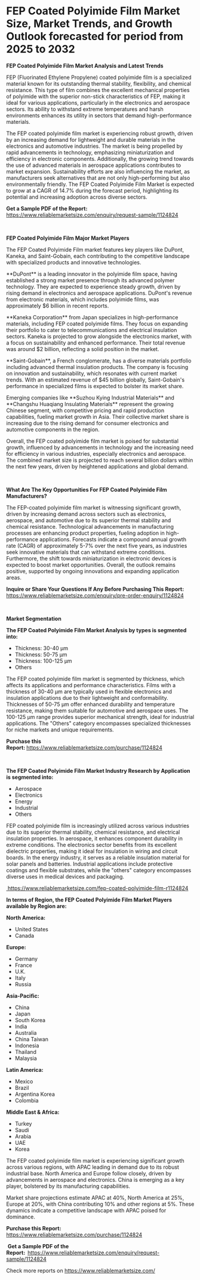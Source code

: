 <p><h1>FEP Coated Polyimide Film Market Size, Market Trends, and Growth Outlook forecasted for period from 2025 to 2032</h1></p><p><strong>FEP Coated Polyimide Film Market Analysis and Latest Trends</strong></p>
<p><p>FEP (Fluorinated Ethylene Propylene) coated polyimide film is a specialized material known for its outstanding thermal stability, flexibility, and chemical resistance. This type of film combines the excellent mechanical properties of polyimide with the superior non-stick characteristics of FEP, making it ideal for various applications, particularly in the electronics and aerospace sectors. Its ability to withstand extreme temperatures and harsh environments enhances its utility in sectors that demand high-performance materials.</p><p>The FEP coated polyimide film market is experiencing robust growth, driven by an increasing demand for lightweight and durable materials in the electronics and automotive industries. The market is being propelled by rapid advancements in technology, emphasizing miniaturization and efficiency in electronic components. Additionally, the growing trend towards the use of advanced materials in aerospace applications contributes to market expansion. Sustainability efforts are also influencing the market, as manufacturers seek alternatives that are not only high-performing but also environmentally friendly. The FEP Coated Polyimide Film Market is expected to grow at a CAGR of 14.7% during the forecast period, highlighting its potential and increasing adoption across diverse sectors.</p></p>
<p><strong>Get a Sample PDF of the Report:&nbsp;</strong> <a href="https://www.reliablemarketsize.com/enquiry/request-sample/1124824?utm_campaign=2457&utm_medium=2&utm_source=Github&utm_content=ia&utm_term=21032025&utm_id=fep-coated-polyimide-film">https://www.reliablemarketsize.com/enquiry/request-sample/1124824</a></p>
<p>&nbsp;</p>
<p><strong>FEP Coated Polyimide Film Major Market Players</strong></p>
<p><p>The FEP Coated Polyimide Film market features key players like DuPont, Kaneka, and Saint-Gobain, each contributing to the competitive landscape with specialized products and innovative technologies.</p><p>**DuPont** is a leading innovator in the polyimide film space, having established a strong market presence through its advanced polymer technology. They are expected to experience steady growth, driven by rising demand in electronics and aerospace applications. DuPont's revenue from electronic materials, which includes polyimide films, was approximately $6 billion in recent reports.</p><p>**Kaneka Corporation** from Japan specializes in high-performance materials, including FEP coated polyimide films. They focus on expanding their portfolio to cater to telecommunications and electrical insulation sectors. Kaneka is projected to grow alongside the electronics market, with a focus on sustainability and enhanced performance. Their total revenue was around $2 billion, reflecting a solid position in the market.</p><p>**Saint-Gobain**, a French conglomerate, has a diverse materials portfolio including advanced thermal insulation products. The company is focusing on innovation and sustainability, which resonates with current market trends. With an estimated revenue of $45 billion globally, Saint-Gobain's performance in specialized films is expected to bolster its market share.</p><p>Emerging companies like **Suzhou Kying Industrial Materials** and **Changshu Huaqiang Insulating Materials** represent the growing Chinese segment, with competitive pricing and rapid production capabilities, fueling market growth in Asia. Their collective market share is increasing due to the rising demand for consumer electronics and automotive components in the region.</p><p>Overall, the FEP coated polyimide film market is poised for substantial growth, influenced by advancements in technology and the increasing need for efficiency in various industries, especially electronics and aerospace. The combined market size is projected to reach several billion dollars within the next few years, driven by heightened applications and global demand.</p></p>
<p>&nbsp;</p>
<p><strong>What Are The Key Opportunities For FEP Coated Polyimide Film Manufacturers?</strong></p>
<p><p>The FEP-coated polyimide film market is witnessing significant growth, driven by increasing demand across sectors such as electronics, aerospace, and automotive due to its superior thermal stability and chemical resistance. Technological advancements in manufacturing processes are enhancing product properties, fueling adoption in high-performance applications. Forecasts indicate a compound annual growth rate (CAGR) of approximately 5-7% over the next five years, as industries seek innovative materials that can withstand extreme conditions. Furthermore, the shift towards miniaturization in electronic devices is expected to boost market opportunities. Overall, the outlook remains positive, supported by ongoing innovations and expanding application areas.</p></p>
<p><strong>Inquire or Share Your Questions If Any Before Purchasing This Report:</strong> <a href="https://www.reliablemarketsize.com/enquiry/pre-order-enquiry/1124824?utm_campaign=2457&utm_medium=2&utm_source=Github&utm_content=ia&utm_term=21032025&utm_id=fep-coated-polyimide-film">https://www.reliablemarketsize.com/enquiry/pre-order-enquiry/1124824</a></p>
<p>&nbsp;</p>
<p><strong>Market Segmentation</strong></p>
<p><strong>The FEP Coated Polyimide Film Market Analysis by types is segmented into:</strong></p>
<p><ul><li>Thickness: 30-40 µm</li><li>Thickness: 50-75 µm</li><li>Thickness: 100-125 µm</li><li>Others</li></ul></p>
<p><p>The FEP coated polyimide film market is segmented by thickness, which affects its applications and performance characteristics. Films with a thickness of 30-40 µm are typically used in flexible electronics and insulation applications due to their lightweight and conformability. Thicknesses of 50-75 µm offer enhanced durability and temperature resistance, making them suitable for automotive and aerospace uses. The 100-125 µm range provides superior mechanical strength, ideal for industrial applications. The "Others" category encompasses specialized thicknesses for niche markets and unique requirements.</p></p>
<p><strong>Purchase this Report:&nbsp;</strong><a href="https://www.reliablemarketsize.com/purchase/1124824?utm_campaign=2457&utm_medium=2&utm_source=Github&utm_content=ia&utm_term=21032025&utm_id=fep-coated-polyimide-film">https://www.reliablemarketsize.com/purchase/1124824</a></p>
<p>&nbsp;</p>
<p><strong>The FEP Coated Polyimide Film Market Industry Research by Application is segmented into:</strong></p>
<p><ul><li>Aerospace</li><li>Electronics</li><li>Energy</li><li>Industrial</li><li>Others</li></ul></p>
<p><p>FEP coated polyimide film is increasingly utilized across various industries due to its superior thermal stability, chemical resistance, and electrical insulation properties. In aerospace, it enhances component durability in extreme conditions. The electronics sector benefits from its excellent dielectric properties, making it ideal for insulation in wiring and circuit boards. In the energy industry, it serves as a reliable insulation material for solar panels and batteries. Industrial applications include protective coatings and flexible substrates, while the "others" category encompasses diverse uses in medical devices and packaging.</p></p>
<p><a href="https://www.reliablemarketsize.com/fep-coated-polyimide-film-r1124824?utm_campaign=2457&utm_medium=2&utm_source=Github&utm_content=ia&utm_term=21032025&utm_id=fep-coated-polyimide-film">&nbsp;https://www.reliablemarketsize.com/fep-coated-polyimide-film-r1124824</a></p>
<p><strong>In terms of Region, the FEP Coated Polyimide Film Market Players available by Region are:</strong></p>
<p>
    <p> <strong> North America: </strong>
        <ul>
            <li>United States</li>
            <li>Canada</li>
        </ul>
        </p> 
    <p> <strong> Europe: </strong>
        <ul>
            <li>Germany</li>
            <li>France</li>
            <li>U.K.</li>
            <li>Italy</li>
            <li>Russia</li>
        </ul>
        </p> 
    <p> <strong> Asia-Pacific: </strong>
        <ul>
            <li>China</li>
            <li>Japan</li>
            <li>South Korea</li>
            <li>India</li>
            <li>Australia</li>
            <li>China Taiwan</li>
            <li>Indonesia</li>
            <li>Thailand</li>
            <li>Malaysia</li>
        </ul>
        </p> 
    <p> <strong> Latin America: </strong>
        <ul>
            <li>Mexico</li>
            <li>Brazil</li>
            <li>Argentina Korea</li>
            <li>Colombia</li>
        </ul>
        </p> 
    <p> <strong> Middle East & Africa: </strong>
        <ul>
            <li>Turkey</li>
            <li>Saudi</li>
            <li>Arabia</li>
            <li>UAE</li>
            <li>Korea</li>
        </ul>
    </p>
    </p>
<p><p>The FEP coated polyimide film market is experiencing significant growth across various regions, with APAC leading in demand due to its robust industrial base. North America and Europe follow closely, driven by advancements in aerospace and electronics. China is emerging as a key player, bolstered by its manufacturing capabilities. </p><p>Market share projections estimate APAC at 40%, North America at 25%, Europe at 20%, with China contributing 10% and other regions at 5%. These dynamics indicate a competitive landscape with APAC poised for dominance.</p></p>
<p><strong>Purchase this Report: </strong><a href="https://www.reliablemarketsize.com/purchase/1124824?utm_campaign=2457&utm_medium=2&utm_source=Github&utm_content=ia&utm_term=21032025&utm_id=fep-coated-polyimide-film">https://www.reliablemarketsize.com/purchase/1124824</a></p>
<p>&nbsp;<strong>Get a Sample PDF of the Report:&nbsp;&nbsp;</strong><a href="https://www.reliablemarketsize.com/enquiry/request-sample/1124824?utm_campaign=2457&utm_medium=2&utm_source=Github&utm_content=ia&utm_term=21032025&utm_id=fep-coated-polyimide-film">https://www.reliablemarketsize.com/enquiry/request-sample/1124824</a></p>
<p><strong></strong></p>
<p>Check more reports on <a href="https://www.reliablemarketsize.com/?utm_campaign=2457&utm_medium=2&utm_source=Github&utm_content=ia&utm_term=21032025&utm_id=fep-coated-polyimide-film">https://www.reliablemarketsize.com/</a></p>